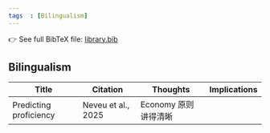 ```yaml
---
tags  : [Bilingualism]
---
```

👉 See full BibTeX file: [library.bib](../library.bib)

## Bilingualism

| Title | Citation | Thoughts | Implications |
|------|---------|----------|----------|
| Predicting proficiency | Neveu et al., 2025 | Economy 原则讲得清晰 |
